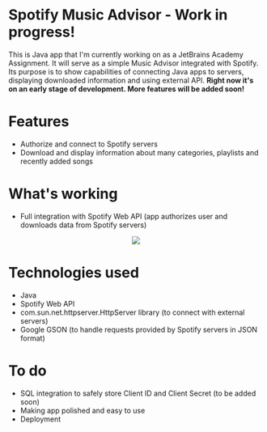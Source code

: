 # Spotify Music Advisor - Work in progress!

This is Java app that I'm currently working on as a JetBrains Academy Assignment. It will serve as a simple Music Advisor integrated with Spotify. Its purpose is to show capabilities of connecting Java apps to servers, displaying downloaded information and using external API. **Right now it's on an early stage of development. More features will be added soon!**

# Features

- Authorize and connect to Spotify servers
- Download and display information about many categories, playlists and recently added songs

# What's working

- Full integration with Spotify Web API (app authorizes user and downloads data from Spotify servers)

<p align="center">
  <img src="https://i.imgur.com/0SjVwSl.png">
</p>

# Technologies used

- Java
- Spotify Web API
- com.sun.net.httpserver.HttpServer library (to connect with external servers)
- Google GSON (to handle requests provided by Spotify servers in JSON format) 

# To do

- SQL integration to safely store Client ID and Client Secret (to be added soon)
- Making app polished and easy to use
- Deployment

